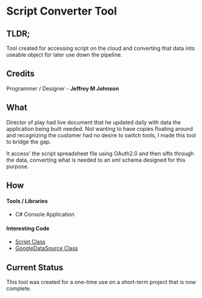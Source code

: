 # Script Converter Tool

## TLDR;
Tool created for accessing script on the cloud and converting that data into useable object
for later use down the pipeline.

## Credits
Programmer / Designer - **Jeffrey M Johnson**

## What
Director of play had live document that he updated daily with data the application being built
needed. Not wanting to have copies floating around and recognizing the customer had no desire 
to switch tools, I made this tool to bridge the gap.

It access' the script spreadsheet file using OAuth2.0 and then sifts through the data, converting 
what is needed to an xml schema designed for this purpose.

## How
#### Tools / Libraries
* C# Console Application

#### Interesting Code
* [Script Class](https://github.com/JeffreyMJohnson/ScriptXMLConverter/blob/master/Script.cs)
* [GoogleDataSource Class](https://github.com/JeffreyMJohnson/ScriptXMLConverter/blob/master/GoogleDataSource.cs)

## Current Status
This tool was created for a one-time use on a short-term project that is now complete.

